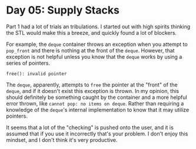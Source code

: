 # Day 05: Supply Stacks

Part 1 had a lot of trials an tribulations. I started out with high spirits thinking the STL would make this a breeze, and quickly found a lot of blockers.

For example, the `deque` container throws an exception when you attempt to `pop_front` and there is nothing at the front of the `deque`. However, that exception is not helpful unless you know that the `deque` works by using a series of pointers.

```plain
free(): invalid pointer
```

The `deque`, apparently, attempts to `free` the pointer at the "front" of the `deque`, and if it doesn't exist this exception is thrown. In my opinion, this should definitely be something caught by the container and a more helpful error thrown, like `cannot pop: no items on deque`. Rather than requiring a knowledge of the `deque`'s internal implementation to know that it may utilize pointers.

It seems that a lot of the "checking" is pushed onto the user, and it is assumed that if you use it incorrectly that's your problem. I don't enjoy this mindset, and I don't think it's very productive.

